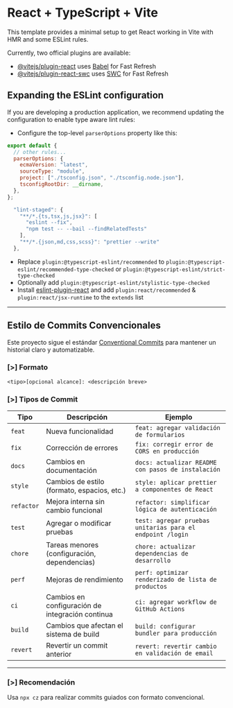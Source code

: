 # React + TypeScript + Vite

This template provides a minimal setup to get React working in Vite with HMR and some ESLint rules.

Currently, two official plugins are available:

- [@vitejs/plugin-react](https://github.com/vitejs/vite-plugin-react/blob/main/packages/plugin-react/README.md) uses [Babel](https://babeljs.io/) for Fast Refresh
- [@vitejs/plugin-react-swc](https://github.com/vitejs/vite-plugin-react-swc) uses [SWC](https://swc.rs/) for Fast Refresh

## Expanding the ESLint configuration

If you are developing a production application, we recommend updating the configuration to enable type aware lint rules:

- Configure the top-level `parserOptions` property like this:

```js
export default {
  // other rules...
  parserOptions: {
    ecmaVersion: "latest",
    sourceType: "module",
    project: ["./tsconfig.json", "./tsconfig.node.json"],
    tsconfigRootDir: __dirname,
  },
};

  "lint-staged": {
    "**/*.{ts,tsx,js,jsx}": [
      "eslint --fix",
      "npm test -- --bail --findRelatedTests"
    ],
    "**/*.{json,md,css,scss}": "prettier --write"
  },
```

- Replace `plugin:@typescript-eslint/recommended` to `plugin:@typescript-eslint/recommended-type-checked` or `plugin:@typescript-eslint/strict-type-checked`
- Optionally add `plugin:@typescript-eslint/stylistic-type-checked`
- Install [eslint-plugin-react](https://github.com/jsx-eslint/eslint-plugin-react) and add `plugin:react/recommended` & `plugin:react/jsx-runtime` to the `extends` list

---

## Estilo de Commits Convencionales

Este proyecto sigue el estándar [Conventional Commits](https://www.conventionalcommits.org/) para mantener un historial claro y automatizable.

### [>] Formato

```
<tipo>[opcional alcance]: <descripción breve>
```

### [>] Tipos de Commit

| Tipo       | Descripción                                      | Ejemplo                                                   |
| ---------- | ------------------------------------------------ | --------------------------------------------------------- |
| `feat`     | Nueva funcionalidad                              | `feat: agregar validación de formularios`                 |
| `fix`      | Corrección de errores                            | `fix: corregir error de CORS en producción`               |
| `docs`     | Cambios en documentación                         | `docs: actualizar README con pasos de instalación`        |
| `style`    | Cambios de estilo (formato, espacios, etc.)      | `style: aplicar prettier a componentes de React`          |
| `refactor` | Mejora interna sin cambio funcional              | `refactor: simplificar lógica de autenticación`           |
| `test`     | Agregar o modificar pruebas                      | `test: agregar pruebas unitarias para el endpoint /login` |
| `chore`    | Tareas menores (configuración, dependencias)     | `chore: actualizar dependencias de desarrollo`            |
| `perf`     | Mejoras de rendimiento                           | `perf: optimizar renderizado de lista de productos`       |
| `ci`       | Cambios en configuración de integración continua | `ci: agregar workflow de GitHub Actions`                  |
| `build`    | Cambios que afectan el sistema de build          | `build: configurar bundler para producción`               |
| `revert`   | Revertir un commit anterior                      | `revert: revertir cambio en validación de email`          |

---

### [>] Recomendación

Usa `npx cz` para realizar commits guiados con formato convencional.
